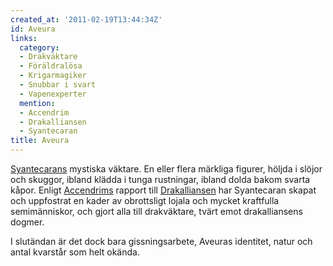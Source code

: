 ```yaml
---
created_at: '2011-02-19T13:44:34Z'
id: Aveura
links:
  category:
  - Drakväktare
  - Föräldralösa
  - Krigarmagiker
  - Snubbar i svart
  - Vapenexperter
  mention:
  - Accendrim
  - Drakalliansen
  - Syantecaran
title: Aveura
---
```


[Syantecarans] mystiska väktare. En eller flera märkliga figurer, höljda i slöjor och skuggor,
ibland klädda i tunga rustningar, ibland dolda bakom svarta kåpor. Enligt [Accendrims] rapport till
[Drakalliansen] har Syantecaran skapat och uppfostrat en kader av obrottsligt lojala och mycket
kraftfulla semimänniskor, och gjort alla till drakväktare, tvärt emot drakalliansens dogmer.

I slutändan är det dock bara gissningsarbete, Aveuras identitet, natur och antal kvarstår som helt
okända.

  [Syantecarans]: Syantecaran
  [Accendrims]: Accendrim
  [Drakalliansen]: Drakalliansen